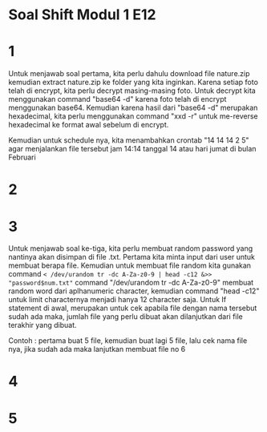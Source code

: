 # Soal Shift Modul 1 E12
# 1
Untuk menjawab soal pertama, kita perlu dahulu download file nature.zip kemudian extract nature.zip ke folder yang kita inginkan. Karena setiap foto telah di encrypt, kita perlu decrypt masing-masing foto. Untuk decrypt kita menggunakan command "base64 -d" karena foto telah di encrypt menggunakan base64. Kemudian karena hasil dari "base64 -d" merupakan hexadecimal, kita perlu menggunakan command "xxd -r" untuk me-reverse hexadecimal ke format awal sebelum di encrypt.

Kemudian untuk schedule nya, kita menambahkan crontab 
"14 14 14 2 5" agar menjalankan file tersebut jam 14:14 tanggal 14 atau hari jumat di bulan Februari
# 2


# 3
Untuk menjawab soal ke-tiga, kita perlu membuat random password yang nantinya akan disimpan di file .txt. Pertama kita minta input dari user untuk membuat berapa file. Kemudian untuk membuat file random kita gunakan command `< /dev/urandom tr -dc A-Za-z0-9 | head -c12 &>> "password$num.txt"` command "/dev/urandom tr -dc A-Za-z0-9" membuat random word dari aplhanumeric character, kemudian command "head -c12" untuk limit characternya menjadi hanya 12 character saja. Untuk If statement di awal, merupakan untuk cek apabila file dengan nama tersebut sudah ada maka, jumlah file yang perlu dibuat akan dilanjutkan dari file terakhir yang dibuat. 

Contoh : pertama buat 5 file, kemudian buat lagi 5 file, lalu cek nama file nya, jika sudah ada maka lanjutkan membuat file no 6

# 4


# 5
